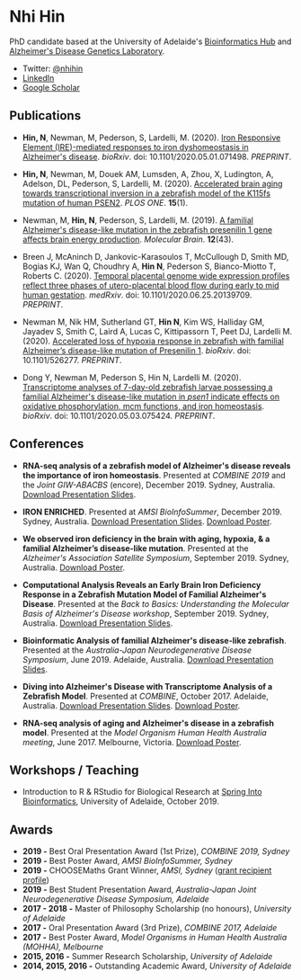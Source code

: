 # Nhi Hin

PhD candidate based at the University of Adelaide's [Bioinformatics Hub](https://www.adelaide.edu.au/bioinformatics-hub/people/students#nhi-hin-phd-candidate) and [Alzheimer's Disease Genetics Laboratory](https://facebook.com/forgetfulfish). 

- Twitter: [@nhihin](https://twitter.com/NhiHin)
- [LinkedIn](https://www.linkedin.com/in/nhihin/)
- [Google Scholar](https://scholar.google.com.au/citations?user=52LDxfQAAAAJ&hl=en)


## Publications

- **Hin, N**, Newman, M, Pederson, S, Lardelli, M. (2020). [Iron Responsive Element (IRE)-mediated responses to iron dyshomeostasis in Alzheimer's disease](https://biorxiv.org/cgi/content/short/2020.05.01.071498v1). *bioRxiv*. doi: 10.1101/2020.05.01.071498. *PREPRINT*.

- **Hin, N**, Newman, M, Douek AM, Lumsden, A, Zhou, X, Ludington, A, Adelson, DL, Pederson, S, Lardelli, M. (2020). [Accelerated brain aging towards transcriptional inversion in a zebrafish model of the K115fs mutation of human PSEN2](https://journals.plos.org/plosone/article?id=10.1371/journal.pone.0227258). *PLOS ONE*. **15**(1).

- Newman, M, **Hin, N**, Pederson, S, Lardelli, M. (2019). [A familial Alzheimer's disease-like mutation in the zebrafish presenilin 1 gene affects brain energy production](https://molecularbrain.biomedcentral.com/track/pdf/10.1186/s13041-019-0467-y). *Molecular Brain*. **12**(43).

- Breen J, McAninch D, Jankovic-Karasoulos T, McCullough D, Smith MD, Bogias KJ, Wan Q, Choudhry A, **Hin N**, Pederson S, Bianco-Miotto T, Roberts C. (2020). [Temporal placental genome wide expression profiles reflect three phases of utero-placental blood flow during early to mid
human gestation](https://www.medrxiv.org/cgi/content/short/2020.06.25.20139709v1). *medRxiv*. doi: 10.1101/2020.06.25.20139709. *PREPRINT*.

- Newman M, Nik HM, Sutherland GT, **Hin N**, Kim WS, Halliday GM, Jayadev S, Smith C, Laird A, Lucas C, Kittipassorn T, Peet DJ, Lardelli M. (2020). [Accelerated loss of hypoxia response in zebrafish with familial Alzheimer’s disease-like mutation of Presenilin 1](https://www.biorxiv.org/content/10.1101/526277v2.abstract). *bioRxiv*. doi: 10.1101/526277. *PREPRINT*.

- Dong Y, Newman M, Pederson S, Hin N, Lardelli M. (2020). [Transcriptome analyses of 7-day-old zebrafish larvae possessing a familial Alzheimer's disease-like mutation in *psen1* indicate effects on oxidative phosphorylation, mcm functions, and iron homeostasis](https://www.biorxiv.org/content/10.1101/2020.05.03.075424v1.abstract). *bioRxiv*. doi: 10.1101/2020.05.03.075424. *PREPRINT*.


## Conferences

- **RNA-seq analysis of a zebrafish model of Alzheimer's disease reveals the importance of iron homeostasis**. Presented at *COMBINE 2019* and the *Joint GIW-ABACBS* (encore), December 2019. Sydney, Australia. [Download Presentation Slides](http://nhihin.com/files/COMBINE_Iron_Brain_Pres_NH.pdf). 

- **IRON ENRICHED**. Presented at *AMSI BioInfoSummer*, December 2019. Sydney, Australia. [Download Presentation Slides](http://nhihin.com/files/N_Hin_IronSlides.pdf). [Download Poster](http://nhihin.com/files/BioInfoSummer_IronPoster.pdf). 

- **We observed iron deficiency in the brain with aging, hypoxia, & a familial Alzheimer’s disease-like mutation**. Presented at the *Alzheimer's Association Satellite Symposium*, September 2019. Sydney, Australia. [Download Poster](http://nhihin.com/files/IronPoster.pdf).

- **Computational Analysis Reveals an Early Brain Iron Deficiency Response in a Zebrafish Mutation Model of Familial Alzheimer's Disease**. Presented at the *Back to Basics: Understanding the Molecular Basis of Alzheimer's Disease workshop*, September 2019. Sydney, Australia. [Download Presentation Slides](http://nhihin.com/files/B2B_Workshop.pdf).

- **Bioinformatic Analysis of familial Alzheimer's disease-like zebrafish**. Presented at the *Australia-Japan Neurodegenerative Disease Symposium*, June 2019. Adelaide, Australia. [Download Presentation Slides](http://nhihin.com/files/Neurodegeneration_Symposium_pres.pdf).

- **Diving into Alzheimer's Disease with Transcriptome Analysis of a Zebrafish Model**. Presented at *COMBINE*, October 2017. Adelaide, Australia. [Download Presentation Slides](http://nhihin.com/files/NH-COMBINE-Presentation-Slides.pdf). [Download Poster](http://nhihin.com/files/PosterCOMBINE.gif). 

- **RNA-seq analysis of aging and Alzheimer's disease in a zebrafish model**. Presented at the *Model Organism Human Health Australia meeting*, June 2017. Melbourne, Victoria. [Download Poster](http://nhihin.com/files/PosterMOHHA.gif).


## Workshops / Teaching 

- Introduction to R & RStudio for Biological Research at [Spring Into Bioinformatics](https://www.adelaide.edu.au/bioinformatics-hub/events/list/2019/10/spring-into-bioinformatics), University of Adelaide, October 2019.  


## Awards

- **2019 -** Best Oral Presentation Award (1st Prize), *COMBINE 2019, Sydney*
- **2019 -** Best Poster Award, *AMSI BioInfoSummer, Sydney*
- **2019 -** CHOOSEMaths Grant Winner, *AMSI, Sydney* ([grant recipient profile](https://research.amsi.org.au/choosemaths-nhi-hin/))
- **2019 -** Best Student Presentation Award,  *Australia-Japan Joint Neurodegenerative Disease Symposium, Adelaide*
- **2017 - 2018 -** Master of Philosophy Scholarship (no honours), *University of Adelaide*
- **2017 -** Oral Presentation Award (3rd Prize), *COMBINE 2017, Adelaide*
- **2017 -** Best Poster Award, *Model Organisms in Human Health Australia (MOHHA), Melbourne*
- **2015, 2016 -** Summer Research Scholarship, *University of Adelaide*
- **2014, 2015, 2016 -** Outstanding Academic Award, *University of Adelaide*





